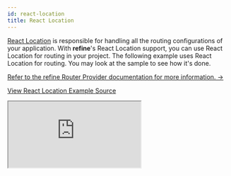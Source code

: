 ```yaml
---
id: react-location
title: React Location
---
```


[React Location](https://react-location.tanstack.com/) is responsible for handling all the routing configurations of your application. With **refine**'s React Location support, you can use React Location for routing in your project. The following example uses React Location for routing. You may look at the sample to see how it's done.

[Refer to the refine Router Provider documentation for more information. →](/docs/api-reference/core/providers/router-provider/)

[View React Location Example Source](https://github.com/pankod/refine/tree/master/examples/react-location)

<iframe loading="lazy" src="https://stackblitz.com//github/pankod/refine/tree/master/examples/react-location?embed=1&view=preview&theme=dark&preset=node"
    style={{width: "100%", height:"80vh", border: "0px", borderRadius: "8px", overflow:"hidden"}}
    title="refine-auth0-example"
></iframe>
